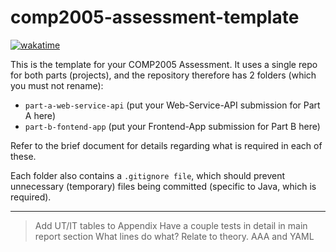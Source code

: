 # comp2005-assessment-template

[![wakatime](https://wakatime.com/badge/user/55c30436-1509-4eb9-9f18-fa9b7c6060c4/project/aaae831f-3f85-41c4-90ae-df5c5715c9dc.svg)](https://wakatime.com/@coreyrichardson/projects/elonybnbig?start=2025-04-01&end=2025-05-01)

This is the template for your COMP2005 Assessment. It uses a single repo for both parts (projects), and the repository therefore has 2 folders (which you must not rename):

- `part-a-web-service-api` (put your Web-Service-API submission for Part A here)
- `part-b-fontend-app` (put your Frontend-App submission for Part B here)

Refer to the brief document for details regarding what is required in each of these.

Each folder also contains a `.gitignore file`, which should prevent unnecessary (temporary) files being committed (specific to Java, which is required).

---

> Add UT/IT tables to Appendix
> Have a couple tests in detail in main report section
> What lines do what? Relate to theory. AAA and YAML
